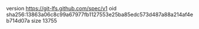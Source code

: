 version https://git-lfs.github.com/spec/v1
oid sha256:13863a06c8c99a67977fb1127553e25ba85edc573d487a88a214af4eb714d07a
size 13755

